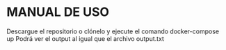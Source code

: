 # MANUAL DE USO

Descargue el repositorio o clónelo y ejecute el comando docker-compose up
Podrá ver el output al igual que el archivo output.txt